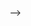 <!-- ### Hi there 👋

<picture>
  <source media="(prefers-color-scheme: dark)" srcset="https://raw.githubusercontent.com/Jakub003/Jakub003/output/github-contribution-grid-snake-dark.svg">
  <source media="(prefers-color-scheme: light)" srcset="https://raw.githubusercontent.com/Jakub003/Jakub003/output/github-contribution-grid-snake.svg">
  <img alt="github contribution grid snake animation" src="https://raw.githubusercontent.com/Jakub003/Jakub003/output/github-contribution-grid-snake.svg">
</picture>


# 💫 About Me:
👋 Hi, I am Shibil.<br>👀 I’m interested in mobile and full-stack development.<br>🔭 I’m currently working as a remote mobile app developer.<br>👯 I’m looking to collaborate on native android and flutter projects.<br>🌱 I’m currently learning data structures and algorithms to upskill myself.<br>


## 🌐 Socials:
[![Instagram](https://img.shields.io/badge/Instagram-%23E4405F.svg?logo=Instagram&logoColor=white)](https://instagram.com/_shibl_) [![LinkedIn](https://img.shields.io/badge/LinkedIn-%230077B5.svg?logo=linkedin&logoColor=white)](https://linkedin.com/in/mohammed-shibil-5350b61a3) [![Stack Overflow](https://img.shields.io/badge/-Stackoverflow-FE7A16?logo=stack-overflow&logoColor=white)](https://stackoverflow.com/users/10116694) [![YouTube](https://img.shields.io/badge/YouTube-%23FF0000.svg?logo=YouTube&logoColor=white)](https://youtube.com/c/bilcodes) [![Medium](https://img.shields.io/badge/Medium-%23FF000000.svg?logo=Medium&logoColor=white)](https://medium.com/@bilcodes) [![Google Play Store](https://img.shields.io/badge/PlayStore-%23FFFFFFFF.svg?logo=google-play&logoColor=black)](https://play.google.com/store/apps/developer?id=Mohammed+Shibil)

# 💻 Tech Stack:
![Dart](https://img.shields.io/badge/dart-%230175C2.svg?style=for-the-badge&logo=dart&logoColor=white) ![Java](https://img.shields.io/badge/java-%23ED8B00.svg?style=for-the-badge&logo=java&logoColor=white) ![JavaScript](https://img.shields.io/badge/javascript-%23323330.svg?style=for-the-badge&logo=javascript&logoColor=%23F7DF1E) ![Kotlin](https://img.shields.io/badge/kotlin-%230095D5.svg?style=for-the-badge&logo=kotlin&logoColor=white) ![Python](https://img.shields.io/badge/python-3670A0?style=for-the-badge&logo=python&logoColor=ffdd54) ![Firebase](https://img.shields.io/badge/firebase-%23039BE5.svg?style=for-the-badge&logo=firebase) ![Heroku](https://img.shields.io/badge/heroku-%23430098.svg?style=for-the-badge&logo=heroku&logoColor=white) ![Django](https://img.shields.io/badge/django-%23092E20.svg?style=for-the-badge&logo=django&logoColor=white) ![FastAPI](https://img.shields.io/badge/FastAPI-005571?style=for-the-badge&logo=fastapi) ![Android](https://img.shields.io/badge/android-%23000.svg?style=for-the-badge&logo=android&logoColor=white) ![Flutter](https://img.shields.io/badge/Flutter-%2302569B.svg?style=for-the-badge&logo=Flutter&logoColor=white) ![MongoDB](https://img.shields.io/badge/MongoDB-%234ea94b.svg?style=for-the-badge&logo=mongodb&logoColor=white) ![Postgres](https://img.shields.io/badge/postgres-%23316192.svg?style=for-the-badge&logo=postgresql&logoColor=white) 	![Supabase](https://img.shields.io/badge/Supabase-3ECF8E?style=for-the-badge&logo=supabase&logoColor=white) ![SQLite](https://img.shields.io/badge/sqlite-%2307405e.svg?style=for-the-badge&logo=sqlite&logoColor=white) 	![Figma](https://img.shields.io/badge/figma-%23F24E1E.svg?style=for-the-badge&logo=figma&logoColor=white) ![Canva](https://img.shields.io/badge/Canva-%2300C4CC.svg?style=for-the-badge&logo=Canva&logoColor=white) ![Adobe XD](https://img.shields.io/badge/Adobe%20XD-470137?style=for-the-badge&logo=Adobe%20XD&logoColor=#FF61F6) ![Postman](https://img.shields.io/badge/Postman-FF6C37?style=for-the-badge&logo=postman&logoColor=white)




### ✍️ Random Dev Quote
![](https://quotes-github-readme.vercel.app/api?type=horizontal&theme=radical)






<!---
imshibl/imshibl is a ✨ special ✨ repository because its `README.md` (this file) appears on your GitHub profile.
You can click the Preview link to take a look at your changes.
--->
 -->
